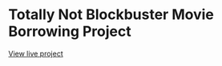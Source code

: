 # Totally Not Blockbuster Movie Borrowing Project
[View live project](https://klaftech.github.io/totally-not-blockbuster/) 